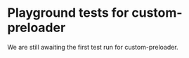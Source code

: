 # Playground tests for custom-preloader
We are still awaiting the first test run for custom-preloader.
